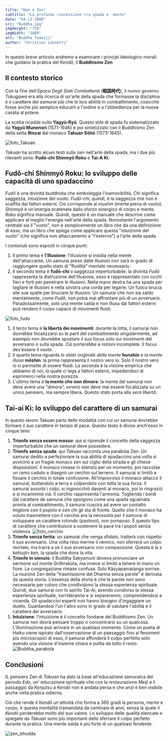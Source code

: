 ```yaml
---
title: "Ken e Zen"
subtitle: "La profonda connessione tra spada e  mente"
date: "04-12-3000"
src: "Buddha.jpg"
imgHeight: "720"
imgWidth: "1080"
alt: "Buddha Todaiji"
author: "Christian Leonetti"
---
```


In questo breve articolo andremo a esaminare i principi ideologico-morali che guidano la pratica del *Kendō*, il **Buddhismo Zen**

## Il contesto storico

Con la fine dell'*Epoca Degli Stati Combattenti* (**戦国時代**), il nuovo governo *Tokugawa* era alla ricerca di un'arte della spada che formasse la disciplina e il carattere dei *samurai* più che le loro abilità in combattimento, cosicché fosse anche più semplice educarli a l'ordine e a l'obbedienza per la nuova casata al potere.

La scelta ricadde sullo **Yagyū-Ryū**. Questo stile di spada fu sistematizzato da **Yagyū Munenori** (1571-1646) e poi sintetizzato con il Buddhismo Zen della setta **Rinzai** dal monaco **Takuan Sōhō** (1573-1645).

![foto_Takuan](/posts/TakuanSoho.jpg)

*Takuan* ha scritto alcuni testi sullo zen nell'arte della spada, ma i due più rilevanti sono: **Fudō-chi Shinmyō Roku** e **Tai-A Ki**.

## Fudō-chi Shinmyō Roku: lo sviluppo delle capacità di uno spadaccino

*Fudō* è una divinità buddhista che simboleggia l'inamovibilità, *Chi* significa saggezza, intuizione del vuoto. *Fudō-chi*, quindi, è la saggezza che non è scalfita dai fattori esterni. Ciò corrisponde al *mushin* (mente piena di vuoto). *Shinmyō* è un'energia scatenata dallo sforzo sinergico di corpo e mente. *Roku* significa manuale. Quindi, questo è un manuale che descrive come applicare al meglio l'energia nell'arte della spada. Nonostante l'argomento centrale sia il "vuoto", non è semplicemente un libro che da una definizione di esso, ma un libro che spiega come applicare questa "intuizione del vuoto" (che significa non attaccamento a "l'esterno") a l'arte della spada.

I contenuti sono esposti in cinque punti:

1. Il primo tema è **l'Illusione**: l'illusione si insidia nella mente dell'attaccante. Un samurai preso dalle illusioni non sarà in grado di raggiungere quello stato di "fluidità" mentale necessario.
2. Il secondo tema è **fudō-chi** o saggezza imperturbabile: la divinità *Fudō* rappresenta la distruzione dell'Illusione, esso è rappresentato con occhi fieri e forti per penetrare le illusioni. Nella mano destra ha una spada per tagliare le illusioni e nella sinistra una corda per legarle. Un fuoco brucia alle sue spalle per bruciare le illusioni.
Un samurai che non sia saldo mentalmente, come *Fudō*, non potrà mai affrontare più di un avversario. Paradossalmente, solo una mente salda e non illusa dai fattori esterni può rendere il corpo capace di movimenti fluidi.

![foto_fudo](/posts/fudo.jpg)

1. Il terzo tema è **la libertà dei movimenti**: durante la lotta, il samurai non dovrebbe focalizzarsi su le parti del combattimento singolarmente, ad esempio non dovrebbe spostare il suo focus solo sui movimenti del avversario o sulla spada. Ciò porterebbe a rezioni incomplete. Il focus dev'essere il *vuoto*.
1. Il quarto tema riguarda *lo stato originale della mente* **honshin** e *la mente illusa* **mōshin**: la prima rappresenta il nostro vero io. Solo il nostro vero io ci permette di essere fluidi. La seconda è la visione empirica che abbiamo di noi, la quale ci lega a fattori esterni, impedendoci di esprimerci nella nostra purezza.
1. L'ultimo tema è **la mente che non dimora**: la mente del samurai non deve avere una "dimora", ovvero non deve mai essere focalizzata su un unico pensiero, ma sempre libera. Questo stato porta alla *vera libertà*.

## Tai-ai Ki: lo sviluppo del carattere di un samurai

In questo lavoro Takuan parla delle modalità con cui un samurai dovrebbe formare il suo carattere in tempo di pace. Questo testo è diviso anch'esso in cinque temi:

1. **Trionfo senza essere mosso**: qui si riprende il concetto della saggezza imperturbabile che un samurai deve possedere.
1. **Trionfo senza spada**: qui Takuan racconta una parabola Zen: Un samurai dedito a perfezionare la sua abilità di spadaccino una volta si avvicinò a un fragile monaco zen sul ciglio della strada e gli chiese disposizioni. Il monaco rimase in silenzio per un momento, poi raccolse un ramo caduto e disegnò un cerchio sul terreno. Il samurai si limitò a fissare il cerchio in totale confusione. All'improvviso il monaco attaccò il samurai, buttandolo a terra e colpendolo con tutta la sua forza. Il samurai assorbì i colpi, si inginocchiò davanti al monaco, poi lo ringraziò e si incamminò via. Il cerchio rappresenta l'armonia. Togliendo i bordi dal carattere de samurai che sporgono come una spada sguainata pronta al combattimento, il samurai riuscirà ad avere un contatto migliore con il popolo e con chi gli sta di fronte. Quello che il monaco ha voluto trasmettere con il cerchio era la necessità per il samurai di sviluppare un carattere rotondo (pastoso), non pomposo. È questo tipo di carattere che contribuisce a sostenere la pace tra i popoli senza violenza.
![foto_cerchio](/posts/cerchio.jpg)
1. **Trionfo senza ferita**: un samurai che venga sfidato, tratterà con rispetto il suo avversario. Una volta reso inerme il nemico, non sferrerà un colpo mortale, ma trarrà a se il suo avversario con compassione. Questa è la *s katsujin-ken*, la spada che dona la vita.
1. **Trionfo in sienzio**:  il Buddha Śakyamuni doveva pronunciare un sermone sul monte Grdhrakūta, ma invece si limitò a tenere in mano un fiore. La congregazione rimase confusa. Solo Kāsyapamatanga sorrise. La nozione Zen della "trasmissione del Dharma senza parole" è derivata da questa storia. L'essenza della storia è che le parole non sono necessarie per coloro che condividono la stessa esperienza spirituale. Quindi, due samurai con lo spirito Tai-Ai, avendo condiviso la stessa esperienza spirituale, sorrideranno e si separeranno, comprendendosi a vicenda. Gli spadaccini esperti non hanno bisogno d'ingaggiare un duello. Guardandosi l'un l'altro sono in grado di valutare l'abilità e il carattere del avversario.
1. **Intuizione**: l'intuizione è il concetto fondane del Buddhismo Zen. Un samurai non dovrà pensare troppo o concentrarsi su un qualcosa. L'illuminazione può arrivare in un qualsiasi momento. Come un poeta di Haiku viene ispirato dall'osservazione di un paesaggio fino ai fenomeni più microscopici di esso, il samurai affonderà il colpo perfetto solo avendo una visione d'insieme chiara e pulita da tutto il resto.
![Buddha_parabola](/posts/Buddha-teaching-Abhidharma-in-Trayamstrimsa-edited-768x408.jpg)

## Conclusioni

IL pensiero Zen di *Takuan* ha dato la base all'educazione samuraica del periodo *Edo*, un' educazione spirituale che con la restaurazione *Meiji* e il passaggio da *Kenjutsu* a *Kendō* non è andata persa e che anzi è ben visibile anche nella pratica odierna.

Ciò che rende il *Kendō* un'attività che forma a 360 gradi la persona, mente e corpo, è questa mentalità tramandata da centinaia di anni, senza la quale il *Kendō* perderebbe molto del suo valore. Lo sviluppo delle qualità elencate e spiegate da *Takuan* sono più importanti dello sferrare il colpo perfetto durante la pratica. Una mente salda è più forte di un qualsiasi fendente.

![zen_bhudda](/posts/zen%20buddha.jpg)
